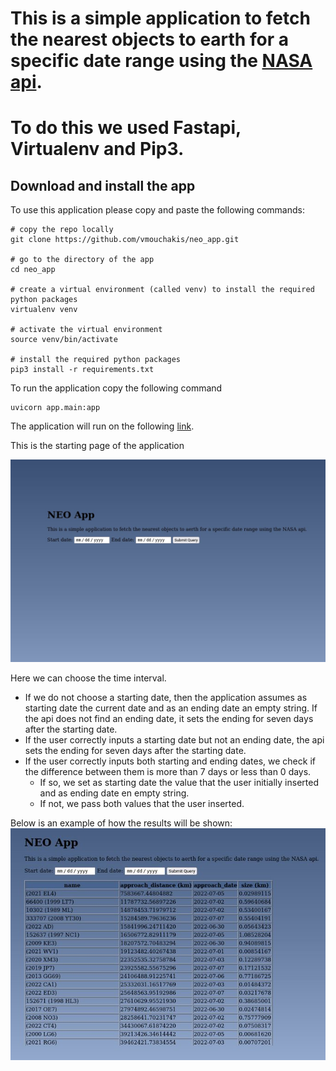 # This is a simple application to fetch the nearest objects to earth for a specific date range using the [NASA api](https://api.nasa.gov/). 
# To do this we used **Fastapi**, **Virtualenv** and **Pip3**.

## Download and install the app

To use this application please copy and paste the following commands:
```
# copy the repo locally
git clone https://github.com/vmouchakis/neo_app.git

# go to the directory of the app
cd neo_app

# create a virtual environment (called venv) to install the required python packages
virtualenv venv

# activate the virtual environment
source venv/bin/activate

# install the required python packages
pip3 install -r requirements.txt
```

To run the application copy the following command
```
uvicorn app.main:app
```

The application will run on the following [link](http://localhost:8000/).

This is the starting page of the application

 ![Starting page](/images/start-page.jpeg)



Here we can choose the time interval.
- If we do not choose a starting date, then the application assumes as starting date the current date and as an ending date an empty string. If the api does not find an ending date, it sets the ending for seven days after the starting date.
- If the user correctly inputs a starting date but not an ending date, the api sets the ending for seven days after the starting date.
- If the user correctly inputs both starting and ending dates, we check if the difference between them is more than 7 days or less than 0 days.
    - If so, we set as starting date the value that the user initially inserted and as ending date en empty string. 
    - If not, we pass both values that the user inserted.

Below is an example of how the results will be shown:
 ![Results](/images/results.jpeg)